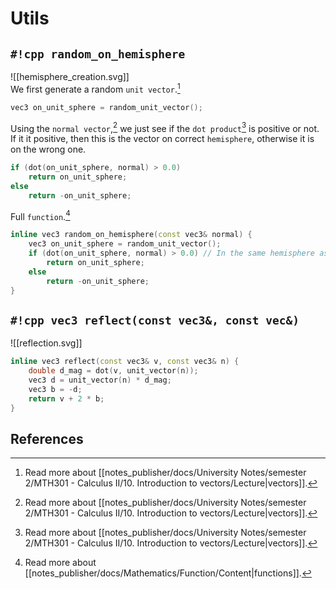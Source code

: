 # Utils

## `#!cpp random_on_hemisphere`

![[hemisphere_creation.svg]]  
We first generate a random `unit vector`.[^1]  

```cpp
vec3 on_unit_sphere = random_unit_vector();
```

Using the `normal vector`,[^1] we just see if the `dot product`[^1] is positive or not.  
If it it positive, then this is the vector on correct `hemisphere`, otherwise it is on the wrong one.

```cpp
if (dot(on_unit_sphere, normal) > 0.0)
	return on_unit_sphere;
else
	return -on_unit_sphere;
```

Full `function`.[^2]

```cpp
inline vec3 random_on_hemisphere(const vec3& normal) {
    vec3 on_unit_sphere = random_unit_vector();
    if (dot(on_unit_sphere, normal) > 0.0) // In the same hemisphere as the normal
        return on_unit_sphere;
    else
        return -on_unit_sphere;
}
```

## `#!cpp vec3 reflect(const vec3&, const vec&)`

![[reflection.svg]]

```cpp
inline vec3 reflect(const vec3& v, const vec3& n) {
    double d_mag = dot(v, unit_vector(n));
    vec3 d = unit_vector(n) * d_mag;
    vec3 b = -d;
    return v + 2 * b;
}
```

## References

[^1]: Read more about [[notes_publisher/docs/University Notes/semester 2/MTH301 - Calculus II/10. Introduction to vectors/Lecture|vectors]].
[^2]: Read more about [[notes_publisher/docs/Mathematics/Function/Content|functions]].